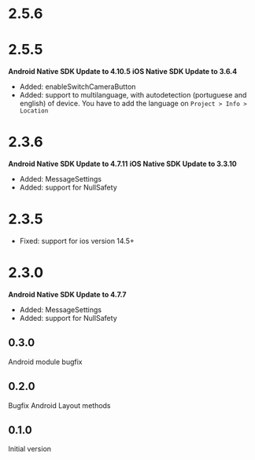 
# 2.5.6

# 2.5.5
__Android Native SDK Update to 4.10.5__
__iOS Native SDK Update to 3.6.4__
- Added: enableSwitchCameraButton
- Added: support to multilanguage, with autodetection (portuguese and english) of device. You have to add the language on `Project > Info > Location` 

# 2.3.6
__Android Native SDK Update to 4.7.11__
__iOS Native SDK Update to 3.3.10__
- Added: MessageSettings
- Added: support for NullSafety

# 2.3.5
- Fixed: support for ios version 14.5+

# 2.3.0
__Android Native SDK Update to 4.7.7__
- Added: MessageSettings
- Added: support for NullSafety

## 0.3.0
Android module bugfix
## 0.2.0
Bugfix Android Layout methods
## 0.1.0
Initial version

